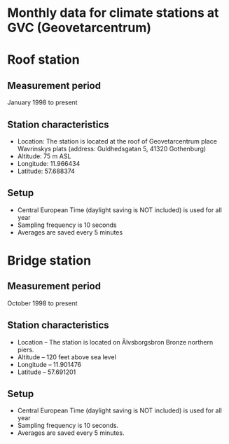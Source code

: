 # Monthly data for climate stations at GVC (Geovetarcentrum)

# Roof station

## Measurement period 

January 1998 to present 


## Station characteristics 

- Location: The station is located at the roof of Geovetarcentrum place Wavrinskys plats (address: Guldhedsgatan 5, 41320 Gothenburg)
- Altitude: 75 m ASL 
- Longitude: 11.966434 
- Latitude: 57.688374 


## Setup 

- Central European Time (daylight saving is NOT included) is used for all year
- Sampling frequency is 10 seconds
- Averages are saved every 5 minutes 


# Bridge station 

## Measurement period

October 1998 to present

## Station characteristics 
-  Location – The station is located on Älvsborgsbron Bronze northern piers.
-  Altitude – 120 feet above sea level
-  Longitude – 11.901476
-  Latitude – 57.691201

## Setup
- Central European Time (daylight saving is NOT included) is used for all year
- Sampling frequency is 10 seconds.
- Averages are saved every 5 minutes.








